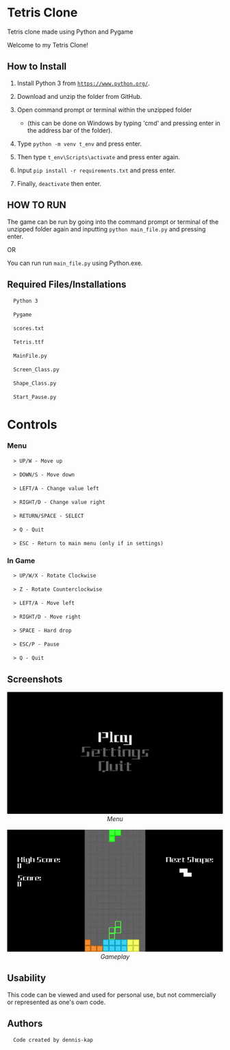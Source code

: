 # Tetris Clone

   Tetris clone made using Python and Pygame

   Welcome to my Tetris Clone!

## How to Install

   1. Install Python 3 from <code><https://www.python.org/></code>.
   2. Download and unzip the folder from GitHub.
   3. Open command prompt or terminal within the unzipped folder
      * (this can be done on Windows by typing 'cmd' and pressing enter in the address bar of the folder).
   3. Type <code>python -m venv t_env</code> and press enter.

   4. Then type <code>t_env\Scripts\activate</code> and press enter again.
   5. Input <code>pip install -r requirements.txt</code> and press enter.
   6. Finally, <code>deactivate</code> then enter.

## HOW TO RUN

The game can be run by going into the command prompt or terminal of the unzipped folder again and inputting <code>python main_file.py</code> and pressing enter.

OR

You can run run <code>main_file.py</code> using Python.exe.

## Required Files/Installations

      Python 3

      Pygame

      scores.txt

      Tetris.ttf

      MainFile.py

      Screen_Class.py

      Shape_Class.py

      Start_Pause.py

# Controls

### Menu

      > UP/W - Move up

      > DOWN/S - Move down

      > LEFT/A - Change value left

      > RIGHT/D - Change value right

      > RETURN/SPACE - SELECT

      > Q - Quit

      > ESC - Return to main menu (only if in settings)

### In Game

      > UP/W/X - Rotate Clockwise

      > Z - Rotate Counterclockwise 

      > LEFT/A - Move left

      > RIGHT/D - Move right

      > SPACE - Hard drop

      > ESC/P - Pause

      > Q - Quit

## Screenshots

<img style="text-align:center;" src="Images/start.gif" width="600px">

<div style="text-align:center; font-style: italic;">Menu</div>

<br />

<img style="text-align:center;" src="Images/gameplay.gif" width="600px">

<div style="text-align:center; font-style: italic;">Gameplay</div>

## Usability

   This code can be viewed and used for personal use, but not commercially or represented as one's own code.

## Authors

      Code created by dennis-kap
